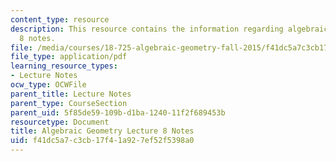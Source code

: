 ```yaml
---
content_type: resource
description: This resource contains the information regarding algebraic geometry lecture
  8 notes.
file: /media/courses/18-725-algebraic-geometry-fall-2015/f41dc5a7c3cb17f41a927ef52f5398a0_MIT18_725F15_lec08.pdf
file_type: application/pdf
learning_resource_types:
- Lecture Notes
ocw_type: OCWFile
parent_title: Lecture Notes
parent_type: CourseSection
parent_uid: 5f85de59-109b-d1ba-1240-11f2f689453b
resourcetype: Document
title: Algebraic Geometry Lecture 8 Notes
uid: f41dc5a7-c3cb-17f4-1a92-7ef52f5398a0
---
```

